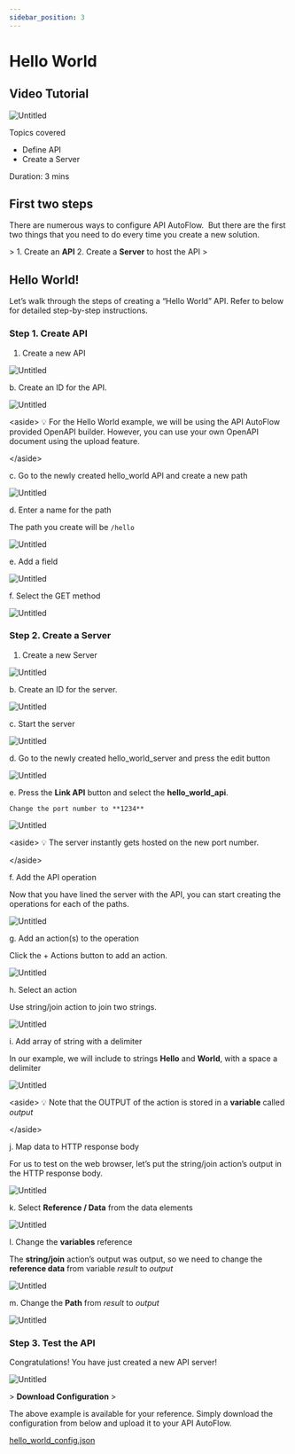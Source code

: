 ```yaml
---
sidebar_position: 3
---
```

# Hello World

## Video Tutorial

![Untitled](../Key%20Concepts/Untitled.png)

Topics covered

- Define API
- Create a Server

Duration:  3 mins

## First two steps

There are numerous ways to configure API AutoFlow.  But there are the first two things that you need to do every time you create a new solution.

&gt; 1. Create an **API**
2. Create a **Server** to host the API
&gt; 

## Hello World!

Let’s walk through the steps of creating a “Hello World” API. Refer to below for detailed step-by-step instructions.

### Step 1. Create API

1. Create a new API

![Untitled](Untitled.png)

b. Create an ID for the API.

![Untitled](Untitled%201.png)

&lt;aside&gt;
💡 For the Hello World example, we will be using the API AutoFlow provided OpenAPI builder.  However, you can use your own OpenAPI document using the upload feature.

&lt;/aside&gt;

c. Go to the newly created hello_world API and create a new path

![Untitled](Untitled%202.png)

d. Enter a name for the path

The path you create will be `/hello`

![Untitled](Untitled%203.png)

e. Add a field

![Untitled](Untitled%204.png)

f. Select the GET method

![Untitled](Untitled%205.png)

### Step 2. Create a Server

1. Create a new Server

![Untitled](Untitled%206.png)

b. Create an ID for the server.

![Untitled](Untitled%207.png)

c. Start the server

![Untitled](Untitled%208.png)

d. Go to the newly created hello_world_server and press the edit button

![Untitled](Untitled%209.png)

e. Press the **Link API** button and select the **hello_world_api**.

    Change the port number to **1234**

![Untitled](Untitled%2010.png)

&lt;aside&gt;
💡 The server instantly gets hosted on the new port number.

&lt;/aside&gt;

f. Add the API operation

Now that you have lined the server with the API, you can start creating the operations for each of the paths.

![Untitled](Untitled%2011.png)

g. Add an action(s) to the operation

Click the + Actions button to add an action.

![Untitled](../../Actions%20Library/Untitled.png)

h. Select an action

Use string/join action to join two strings.

![Untitled](../../Actions%20Library/Untitled%201.png)

i. Add array of string with a delimiter

In our example, we will include to strings **Hello** and **World**, with a space a delimiter

![Untitled](Untitled%2012.png)

&lt;aside&gt;
💡 Note that the OUTPUT of the action is stored in a **variable** called *output*

&lt;/aside&gt;

j. Map data to HTTP response body

For us to test on the web browser, let’s put the string/join action’s output in the HTTP response body.

![Untitled](Untitled%2013.png)

k. Select **Reference / Data** from the data elements

![Untitled](Untitled%2014.png)

l. Change the **variables** reference

The **string/join** action’s output was output, so we need to change the **reference data** from variable *result* to *output*

![Untitled](Untitled%2015.png)

m. Change the **Path** from *result* to *output*

![Untitled](Untitled%2016.png)

### Step 3. Test the API

Congratulations! You have just created a new API server!

![Untitled](Untitled%2017.png)

&gt; **Download Configuration**
&gt; 

The above example is available for your reference.  Simply download the configuration from below and upload it to your API AutoFlow.

[hello_world_config.json](hello_world_config.json)